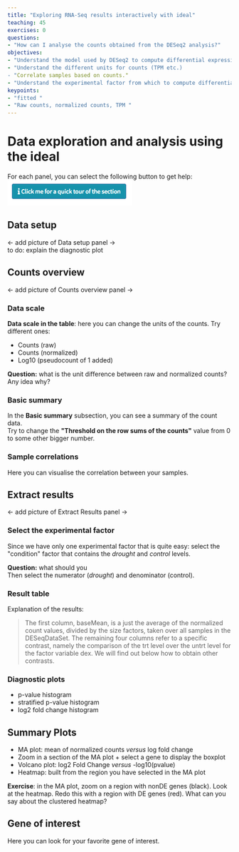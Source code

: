 ```yaml
---
title: "Exploring RNA-Seq results interactively with ideal"
teaching: 45
exercises: 0
questions:
- "How can I analyse the counts obtained from the DESeq2 analysis?"
objectives:
- "Understand the model used by DESeq2 to compute differential expression"
- "Understand the different units for counts (TPM etc.)
- "Correlate samples based on counts."
- "Understand the experimental factor from which to compute differential expression"
keypoints:
- "fitted "
- "Raw counts, normalized counts, TPM "
---
```

# Data exploration and analysis using the ideal
For each panel, you can select the following button to get help: <br/>
![Help button](../images/help-button.png)  



## Data setup
<- add picture of Data setup panel ->    
to do: explain the diagnostic plot

## Counts overview
<- add picture of Counts overview panel ->  
### Data scale
__Data scale in the table__: here you can change the units of the counts. Try different ones:
- Counts (raw)
- Counts (normalized)
- Log10 (pseudocount of 1 added)

__Question:__ what is the unit difference between raw and normalized counts? Any idea why?

### Basic summary
In the __Basic summary__ subsection, you can see a summary of the count data.   
Try to change the __"Threshold on the row sums of the counts"__ value from 0 to some other bigger number.

### Sample correlations
Here you can visualise the correlation between your samples.

## Extract results
<- add picture of Extract Results panel ->

### Select the experimental factor
Since we have only one experimental factor that is quite easy: select the "condition" factor that contains the _drought_ and _control_ levels.

__Question:__ what should you   
Then select the numerator (_drought_) and denominator (control).

### Result table

Explanation of the results:
> The first column, baseMean, is a just the average of the normalized count values, divided by the size factors, taken over all samples in the DESeqDataSet. The remaining four columns refer to a specific contrast, namely the comparison of the trt level over the untrt level for the factor variable dex. We will find out below how to obtain other contrasts.

### Diagnostic plots
- p-value histogram
- stratified p-value histogram
- log2 fold change histogram

## Summary Plots
- MA plot: mean of normalized counts _versus_ log fold change
- Zoom in a section of the MA plot + select a gene to display the boxplot
- Volcano plot: log2 Fold Change _versus_ -log10(pvalue)  
- Heatmap: built from the region you have selected in the MA plot

__Exercise__: in the MA plot, zoom on a region with nonDE genes (black). Look at the heatmap. Redo this with a region with DE genes (red). What can you say about the clustered heatmap?

## Gene of interest
Here you can look for your favorite gene of interest.      
